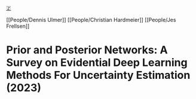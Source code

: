 [🇿](zotero://select/groups/5372906/items/TNTD6XX9)

[[People/Dennis Ulmer]] [[People/Christian Hardmeier]] [[People/Jes Frellsen]] 
# Prior and Posterior Networks: A Survey on Evidential Deep Learning Methods For Uncertainty Estimation (2023)


